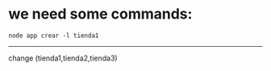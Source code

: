 we need some commands:
======================
```
node app crear -l tienda1
```
-----------------------
change (tienda1,tienda2,tienda3)